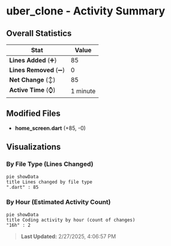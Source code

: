 # uber_clone - Activity Summary 

## Overall Statistics

| Stat                   | Value                                                             |
| ---------------------- | ----------------------------------------------------------------- |
| **Lines Added** (➕)   | 85                                          |
| **Lines Removed** (➖) | 0                                        |
| **Net Change** (↕)    | 85                |
| **Active Time** (⌚)   | 1 minute |


## Modified Files
- **home_screen.dart** (+85, -0)

## Visualizations

### By File Type (Lines Changed)

```mermaid
pie showData
title Lines changed by file type
".dart" : 85
```

### By Hour (Estimated Activity Count)

```mermaid
pie showData
title Coding activity by hour (count of changes)
"16h" : 2
```


> **Last Updated:** 2/27/2025, 4:06:57 PM